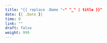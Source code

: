 ```yaml
---
title: "{{ replace .Name "-" "_" | title }}"
date: {{ .Date }}
time: 0
link: ""
draft: false
weight: 999
---
```


